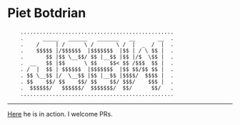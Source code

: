 # Piet Botdrian

```
	................................................
	.      _____   ______   _______   __       __  .
	.    /     | /      \ /       \ /  |  _  /  |  .
	.    $$$$$ |/$$$$$$  |$$$$$$$  |$$ | / \ $$ |  .
	.       $$ |$$ \__$$/ $$ |__$$ |$$ |/$  \$$ |  .
	.  __   $$ |$$      \ $$    $$< $$ /$$$  $$ |  .
	. /  |  $$ | $$$$$$  |$$$$$$$  |$$ $$/$$ $$ |  .
	. $$ \__$$ |/  \__$$ |$$ |__$$ |$$$$/  $$$$ |  .
	. $$    $$/ $$    $$/ $$    $$/ $$$/    $$$ |  .
	.  $$$$$$/   $$$$$$/  $$$$$$$/  $$/      $$/   .
	................................................
```

----

[Here](https://twitter.com/pietbotdrian) he is in action. I welcome PRs.